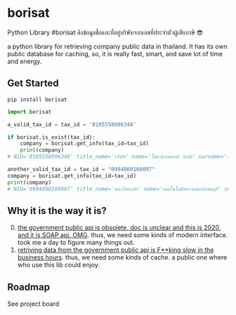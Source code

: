 # borisat
Python Library #borisat ดึงข้อมูลชื่อและที่อยู่บริษัทจากเลขที่ประจำตัวผู้เสียภาษี 😎

a python library for retrieving company public data in thailand. It has its own public database for caching, so, it is really fast, smart, and save lot of time and energy.

## Get Started
```shell
pip install borisat
```

```python
import borisat

a_valid_tax_id = tax_id = '0105558096348'

if borisat.is_exist(tax_id):
    company = borisat.get_info(tax_id=tax_id) 
    print(company)
# NID='0105558096348' title_name='บริษัท' name='โฟลว์แอคเคาท์ จำกัด' surname='-' branch_name='โฟลว์แอคเคาท์ จำกัด' branch_number=0 branch_title_name='บริษัท' business_first_date='2016/04/07' building_name='ชุดสกุลไทย สุรวงศ์ ทาวเวอร์' floor_number='11' room_number='12B' village_name='-' house_number='141/12' moo_number='-' soi_name='-' street_name='สุรวงศ์' thambol='สุริยวงศ์' amphur='บางรัก' province='กรุงเทพมหานคร' post_code='10500'

another_valid_tax_id = tax_id = "0994000160097"
company = borisat.get_info(tax_id=tax_id) 
print(company)
# NID='0994000160097' title_name='มหาวิทยาลัย' name='เทคโนโลยีพระจอมเกล้าธนบุรี' surname='-' branch_name='กลุ่มงานส่งเสริมและบริการวิจัย' branch_number=0 branch_title_name='-' business_first_date='2013/09/17' building_name='สำนักงานอธิการบดี' floor_number='-' room_number='-' village_name='-' house_number='126' moo_number='-' soi_name='-' street_name='ประชาอุทิศ' thambol='บางมด' amphur='ทุ่งครุ' province='กรุงเทพมหานคร' post_code='10140'
```

## Why it is the way it is?
0. [the government public api is obsolete, doc is unclear and this is 2020, and it is SOAP api. OMG](https://github.com/CircleOnCircles/rd_soap). thus, we need some kinds of modern interface. took me a day to figure many things out.
1. [retriving data from the government public api is F\*\*king slow in the business hours](https://github.com/CircleOnCircles/rd_soap). thus, we need some kinds of cache. a public one where who use this lib could enjoy.


## Roadmap 

See project board
